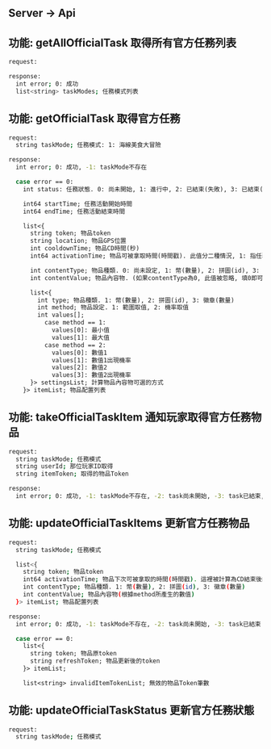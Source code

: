 ## Server -> Api

## 功能: getAllOfficialTask 取得所有官方任務列表

```bash
request:
```

```bash
response:
  int error; 0: 成功
  list<string> taskModes; 任務模式列表
```

## 功能: getOfficialTask 取得官方任務

```bash
request:
  string taskMode; 任務模式: 1: 海線美食大冒險
```

```bash
response:
  int error; 0: 成功, -1: taskMode不存在

  case error == 0:
    int status: 任務狀態. 0: 尚未開始, 1: 進行中, 2: 已結束(失敗), 3: 已結束(成功), 4: 已取消

    int64 startTime; 任務活動開始時間
    int64 endTime; 任務活動結束時間

    list<{
      string token; 物品token
      string location; 物品GPS位置
      int cooldownTime; 物品CD時間(秒)
      int64 activationTime; 物品可被拿取時間(時間戳). 此值分二種情況, 1: 指任務開始後, 首次出現的時間. 2: 被拿取後, CD結束後的時間

      int contentType; 物品種類. 0: 尚未設定, 1: 幣(數量), 2: 拼圖(id), 3: 徽章(數量)
      int contentValue; 物品內容物. (如果contentType為0, 此值被忽略, 填0即可)

      list<{
        int type; 物品種類. 1: 幣(數量), 2: 拼圖(id), 3: 徽章(數量)
        int method; 物品設定. 1: 範圍取值, 2: 機率取值
        int values[];
          case method == 1:
            values[0]: 最小值
            values[1]: 最大值
          case method == 2:
            values[0]: 數值1
            values[1]: 數值1出現機率
            values[2]: 數值2
            values[3]: 數值2出現機率
      }> settingsList; 計算物品內容物可選的方式
    }> itemList; 物品配置列表
```

## 功能: takeOfficialTaskItem 通知玩家取得官方任務物品

```bash
request:
  string taskMode; 任務模式
  string userId; 那位玩家ID取得
  string itemToken; 取得的物品Token
```

```bash
response:
  int error; 0: 成功, -1: taskMode不存在, -2: task尚未開始, -3: task已結束, -4: 物品token無效, -5: 物品不可取(如CD期間)
```

## 功能: updateOfficialTaskItems 更新官方任務物品

```bash
request:
  string taskMode; 任務模式

  list<{
    string token; 物品token
    int64 activationTime; 物品下次可被拿取的時間(時間戳). 這裡被計算為CD結束後的時間, 但若是首次設定, 則直接回傳getOfficialTask所取得的時間
    int contentType; 物品種類. 1: 幣(數量), 2: 拼圖(id), 3: 徽章(數量)
    int contentValue; 物品內容物(根據method所產生的數值)
  }> itemList; 物品配置列表
```

```bash
response:
  int error; 0: 成功, -1: taskMode不存在, -2: task尚未開始, -3: task已結束

  case error == 0:
    list<{
      string token; 物品原token
      string refreshToken; 物品更新後的token
    }> itemList;

    list<string> invalidItemTokenList; 無效的物品Token筆數
```

## 功能: updateOfficialTaskStatus 更新官方任務狀態

```bash
request:
  string taskMode; 任務模式
```
